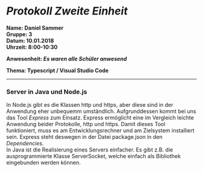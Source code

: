 # _Protokoll Zweite Einheit_  

**Name: Daniel Sammer**  
**Gruppe: 3**  
**Datum: 10.01.2018**  
**Uhrzeit: 8:00-10:30**  
  
**Anwesenheit: _Es waren alle Schüler anwesend_**  
  
**Thema: Typescript / Visual Studio Code**  
  
-----------------------------------------------------------
  
### Server in Java und Node.js  
In Node.js gibt es die Klassen http und https, aber diese sind in der Anwendung eher unbequemm umständlich. Aufgrunddessen kommt bei uns das Tool *Express* zum Einsatz. Express ermöglicht eine im Vergleich leichte Anwendung beider Protokolle, http und https. Damit dieses Tool funktioniert, muss es am Entwicklungsrechner und am Zielsystem installiert sein. Express steht deswegen in der Datei package.json in den *Dependencies*.  
In Java ist die Realisierung eines Servers einfacher. Es gibt z.B. die ausprogrammierte Klasse ServerSocket, welche einfach als Bibliothek eingebunden werden können.  
